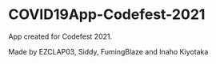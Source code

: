 # COVID19App-Codefest-2021
App created for Codefest 2021.

Made by EZCLAP03, Siddy, FumingBlaze and Inaho Kiyotaka 
